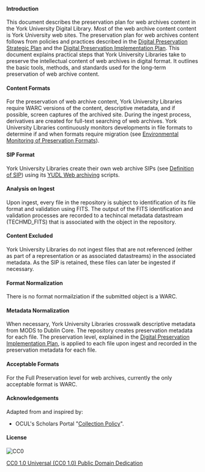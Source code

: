 #### Introduction

This document describes the preservation plan for web archives content in the York University Digital Library. Most of the web archive content content is York University web sites. The preservation plan for web archives content follows from policies and practices described in the [Digital Preservation Strategic Plan](http://digital.library.yorku.ca/documentation/digital-preservation-implementation-plan) and the [Digital Preservation Implementation Plan](http://digital.library.yorku.ca/documentation/digital-preservation-implementation-plan). This document explains practical steps that York University Libraries take to preserve the intellectual content of web archives in digital format. It outlines the basic tools, methods, and standards used for the long-term preservation of web archive content.

#### Content Formats

For the preservation of web archive content, York University Libraries require WARC versions of the content, descriptive metadata, and if possible, screen captures of the archived site. During the ingest process, derivatives are created for full-text searching of web archives. York University Libraries continuously monitors developments in file formats to determine if and when formats require migration (see [Environmental Monitoring of Preservation Formats](http://digital.library.yorku.ca/documentation/environmental-monitoring-preservation-formats)).

#### SIP Format

York University Libraries create their own web archive SIPs (see [Definition of SIP](http://digital.library.yorku.ca/content/definition-sip)) using its [YUDL Web archiving](https://github.com/yorkulibraries/YUDL-Web-archiving) scripts.

#### Analysis on Ingest

Upon ingest, every file in the repository is subject to identification of its file format and validation using FITS. The output of the FITS identification and validation processes are recorded to a techincal metadata datastream (TECHMD_FITS) that is associated with the object in the repository.

#### Content Excluded

York University Libraries do not ingest files that are not referenced (either as part of a representation or as associated datastreams) in the associated metadata. As the SIP is retained, these files can later be ingested if necessary.

#### Format Normalization

There is no format normailziation if the submitted object is a WARC.

#### Metadata Normalization

When necessary, York University Libraries crosswalk descriptive metadata from MODS to Dublin Core. The repository creates preservation metadata for each file. The preservation level, explained in the [Digital Preservation Implementation Plan](http://digital.library.yorku.ca/content/digital-preservation-implementation-plan), is applied to each file upon ingest and recorded in the preservation metadata for each file.

#### Acceptable Formats

For the Full Preservation level for web archives, currently the only acceptable format is WARC.

#### Acknowledgements

Adapted from and inspired by:

* OCUL's Scholars Portal "[Collection Policy](https://spotdocs.scholarsportal.info/display/OAIS/Collection+Policy)".

#### License

![CC0](https://i.creativecommons.org/p/zero/1.0/88x31.png "CC0")

[CC0 1.0 Universal (CC0 1.0) Public Domain Dedication](http://creativecommons.org/publicdomain/zero/1.0/)
